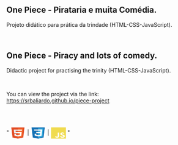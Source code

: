 ## One Piece - Pirataria e muita Comédia.

Projeto didático para prática da trindade (HTML-CSS-JavaScript).

<br>

## One Piece - Piracy and lots of comedy.

Didactic project for practising the trinity (HTML-CSS-JavaScript).

<br>

You can view the project via the link: <br>
https://srbaliardo.github.io/piece-project

<br>

<br>

" <img align="center" alt="HTML" height="30" width="40" src="https://raw.githubusercontent.com/devicons/devicon/master/icons/html5/html5-original.svg"> |
<img align="center" alt="CSS" height="30" width="40" src="https://raw.githubusercontent.com/devicons/devicon/master/icons/css3/css3-original.svg"> |
<img align="center" alt="Js" height="30" width="40" src="https://raw.githubusercontent.com/devicons/devicon/master/icons/javascript/javascript-plain.svg"> "
